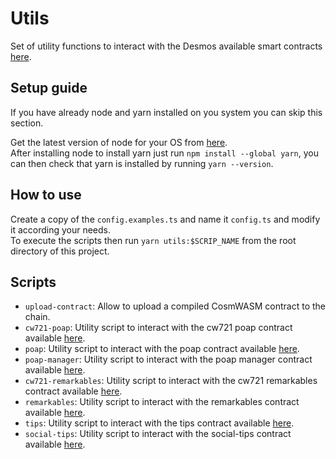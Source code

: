 # Utils
Set of utility functions to interact with the Desmos available smart contracts [here](https://github.com/desmos-labs/desmos-contracts).


## Setup guide
If you have already node and yarn installed on you system you can skip this section.

Get the latest version of node for your OS from [here](https://nodejs.org/en/download).  
After installing node to install yarn just run `npm install --global yarn`, you can then check that yarn is 
installed by running `yarn --version`.

## How to use
Create a copy of the `config.examples.ts` and name it `config.ts` and modify it according your needs.  
To execute the scripts then run `yarn utils:$SCRIP_NAME` from the root directory of this project.

## Scripts
* `upload-contract`: Allow to upload a compiled CosmWASM contract to the chain.
* `cw721-poap`: Utility script to interact with the cw721 poap contract available [here](https://github.com/desmos-labs/desmos-contracts/tree/master/contracts/cw721-poap).
* `poap`: Utility script to interact with the poap contract available [here](https://github.com/desmos-labs/desmos-contracts/tree/master/contracts/poap).
* `poap-manager`: Utility script to interact with the poap manager contract available [here](https://github.com/desmos-labs/desmos-contracts/tree/master/contracts/poap-manager).
* `cw721-remarkables`: Utility script to interact with the cw721 remarkables contract available [here](https://github.com/desmos-labs/desmos-contracts/tree/master/contracts/cw721-remarkables).
* `remarkables`: Utility script to interact with the remarkables contract available [here](https://github.com/desmos-labs/desmos-contracts/tree/master/contracts/remarkables).
* `tips`: Utility script to interact with the tips contract available [here](https://github.com/desmos-labs/desmos-contracts/tree/master/contracts/tips).
* `social-tips`: Utility script to interact with the social-tips contract available [here](https://github.com/desmos-labs/desmos-contracts/tree/master/contracts/social-tips).
